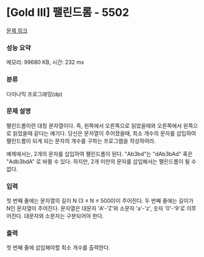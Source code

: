 # [Gold III] 팰린드롬 - 5502 

[문제 링크](https://www.acmicpc.net/problem/5502) 

### 성능 요약

메모리: 99680 KB, 시간: 232 ms

### 분류

다이나믹 프로그래밍(dp)

### 문제 설명

<p>팰린드롬이란 대칭 문자열이다. 즉, 왼쪽에서 오른쪽으로 읽었을때와 오른쪽에서 왼쪽으로 읽었을때 같다는 얘기다. 당신은 문자열이 주어졌을때, 최소 개수의 문자를 삽입하여 팰린드롬이 되게 되는 문자의 개수를 구하는 프로그램을 작성하여라.</p>

<p>예제에서는, 2개의 문자를 삽입하여 팰린드롬이 된다. "Ab3bd"는 "dAb3bAd" 혹은 "Adb3bdA" 로 바뀔 수 있다. 하지만, 2개 미만의 문자를 삽입해서는 팰린드롬이 될 수 없다.</p>

### 입력 

 <p>첫 번째 줄에는 문자열의 길이 N (3 ≤ N ≤ 5000)이 주어진다. 두 번째 줄에는 길이가 N인 문자열이 주어진다. 문자열은 대문자 'A'-'Z'와 소문자 'a'-'z', 숫자 '0'-'9'로 이루어진다. 대문자와 소문자는 구분되어야 한다.</p>

### 출력 

 <p>첫 번째 줄에 삽입해야할 최소 개수를 출력한다.</p>

